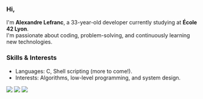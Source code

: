 ### Hi, 
I'm **Alexandre Lefranc**, a 33-year-old developer currently studying at **École 42 Lyon**.  
I'm passionate about coding, problem-solving, and continuously learning new technologies.

### Skills & Interests

-  Languages: C, Shell scripting (more to come!).  
-  Interests: Algorithms, low-level programming, and system design.


 [![](https://img.shields.io/badge/Gmail-D14836?style=for-the-badge&logo=gmail&logoColor=white)](mailto:allefran@student.42lyon.fr)‎ ‎ ‎ [![](https://img.shields.io/badge/LinkedIn-0077B5?style=for-the-badge&logo=linkedin&logoColor=white)](https://profile.intra.42.fr/users/allefran)‎ ‎ ‎ [![](https://img.shields.io/badge/%20Lyon-000000?style=for-the-badge&logo=42&logoColor=white)](https://profile.intra.42.fr/users/allefran)

